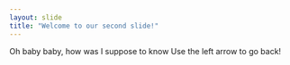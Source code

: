 ```yaml
---
layout: slide
title: "Welcome to our second slide!"
---
```

Oh baby baby, how was I suppose to know
Use the left arrow to go back!
